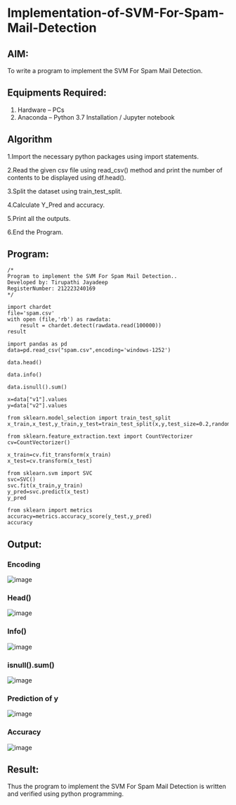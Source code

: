# Implementation-of-SVM-For-Spam-Mail-Detection

## AIM:
To write a program to implement the SVM For Spam Mail Detection.

## Equipments Required:
1. Hardware – PCs
2. Anaconda – Python 3.7 Installation / Jupyter notebook

## Algorithm
1.Import the necessary python packages using import statements.

2.Read the given csv file using read_csv() method and print the number of contents to be displayed using df.head().

3.Split the dataset using train_test_split.

4.Calculate Y_Pred and accuracy.

5.Print all the outputs.

6.End the Program.

## Program:
```
/*
Program to implement the SVM For Spam Mail Detection..
Developed by: Tirupathi Jayadeep
RegisterNumber: 212223240169
*/

import chardet
file='spam.csv'
with open (file,'rb') as rawdata:
    result = chardet.detect(rawdata.read(100000))
result

import pandas as pd
data=pd.read_csv("spam.csv",encoding='windows-1252')

data.head()

data.info()

data.isnull().sum()

x=data["v1"].values
y=data["v2"].values

from sklearn.model_selection import train_test_split
x_train,x_test,y_train,y_test=train_test_split(x,y,test_size=0.2,random_state=0)

from sklearn.feature_extraction.text import CountVectorizer
cv=CountVectorizer()

x_train=cv.fit_transform(x_train)
x_test=cv.transform(x_test)

from sklearn.svm import SVC
svc=SVC()
svc.fit(x_train,y_train)
y_pred=svc.predict(x_test)
y_pred

from sklearn import metrics
accuracy=metrics.accuracy_score(y_test,y_pred)
accuracy

```

## Output:
### Encoding
![image](https://github.com/23004426/Implementation-of-SVM-For-Spam-Mail-Detection/assets/144979327/14c93d11-d8d5-4f91-8b80-1ba4f76af49d)

### Head()
![image](https://github.com/23004426/Implementation-of-SVM-For-Spam-Mail-Detection/assets/144979327/49754a09-46dc-4838-8c17-7e6d9203f94a)

### Info()
![image](https://github.com/23004426/Implementation-of-SVM-For-Spam-Mail-Detection/assets/144979327/3d140aa9-c186-4943-a70b-a56460a90375)

### isnull().sum()
![image](https://github.com/23004426/Implementation-of-SVM-For-Spam-Mail-Detection/assets/144979327/995fe78e-4661-46d3-84e3-fada28820617)

### Prediction of y
![image](https://github.com/23004426/Implementation-of-SVM-For-Spam-Mail-Detection/assets/144979327/3dc11444-a410-4950-a8d9-fde59ed078e9)

### Accuracy
![image](https://github.com/23004426/Implementation-of-SVM-For-Spam-Mail-Detection/assets/144979327/7f0a5fc6-1c65-44be-9217-370588a7bf9a)

## Result:
Thus the program to implement the SVM For Spam Mail Detection is written and verified using python programming.
